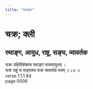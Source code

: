 ```yaml
---
title: "रथाङ्ग"
---
```


# चक्र; क्ली
## रथाङ्ग, आयुध, राष्ट्र, सङ्घ, व्यावर्तक
चक्रः पक्षिविशेषश्च रथाङ्गं चक्रमायुधम् ।<br />चक्रं राष्ट्रं च सङ्घश्च चक्रं व्यावर्तकं मतम् ॥ ८४ ॥<br />verse 1.1.1.84<br />page 0006

